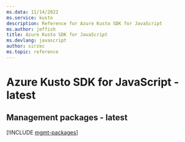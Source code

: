 ```yaml
---
ms.data: 11/14/2022
ms.service: kusto
description: Reference for Azure Kusto SDK for JavaScript
ms.author: jeffish
title: Azure Kusto SDK for JavaScript
ms.devlang: javascript
author: xirzec
ms.topic: reference
---
```

# Azure Kusto SDK for JavaScript - latest

## Management packages - latest
[!INCLUDE [mgmt-packages](kusto-mgmt-index.md)]